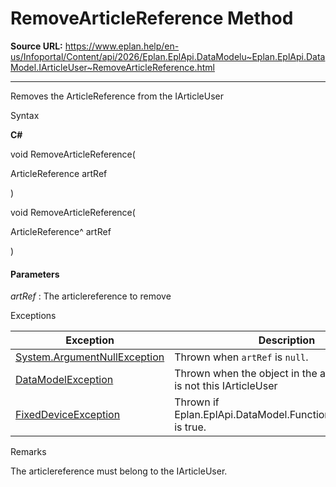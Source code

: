 # RemoveArticleReference Method

**Source URL:** https://www.eplan.help/en-us/Infoportal/Content/api/2026/Eplan.EplApi.DataModelu~Eplan.EplApi.DataModel.IArticleUser~RemoveArticleReference.html

---

Removes the ArticleReference from the IArticleUser

Syntax

**C#**



void RemoveArticleReference( 

   ArticleReference artRef

)

void RemoveArticleReference( 

   ArticleReference^ artRef

)


#### Parameters

*artRef*
:   The articlereference to remove

Exceptions

| Exception | Description |
| --- | --- |
| [System.ArgumentNullException](#) | Thrown when `artRef` is `null`. |
| [DataModelException](Eplan.EplApi.DataModelu~Eplan.EplApi.DataModel.DataModelException.html) | Thrown when the object in the articlereference is not this IArticleUser |
| [FixedDeviceException](Eplan.EplApi.DataModelu~Eplan.EplApi.DataModel.FixedDeviceException.html) | Thrown if Eplan.EplApi.DataModel.Function.IsFixedDevice is true. |

Remarks

The articlereference must belong to the IArticleUser.
